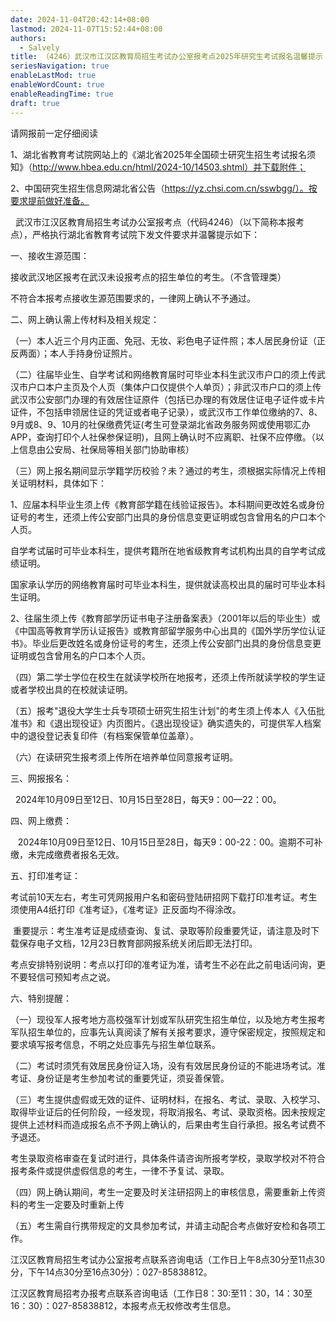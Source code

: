 ```yaml
---
date: 2024-11-04T20:42:14+08:00
lastmod: 2024-11-07T15:52:44+08:00
authors:
  - Salvely
title: （4246）武汉市江汉区教育局招生考试办公室报考点2025年研究生考试报名温馨提示
seriesNavigation: true
enableLastMod: true
enableWordCount: true
enableReadingTime: true
draft: true
---
```


请网报前一定仔细阅读

1、湖北省教育考试院网站上的《湖北省2025年全国硕士研究生招生考试报名须知》（http://www.hbea.edu.cn/html/2024-10/14503.shtml）并下载附件；

2、中国研究生招生信息网湖北省公告（https://yz.chsi.com.cn/sswbgg/）。按要求提前做好准备。

  武汉市江汉区教育局招生考试办公室报考点（代码4246）（以下简称本报考点），严格执行湖北省教育考试院下发文件要求并温馨提示如下：

一、接收生源范围：

接收武汉地区报考在武汉未设报考点的招生单位的考生。（不含管理类）

不符合本报考点接收生源范围要求的，一律网上确认不予通过。

二、网上确认需上传材料及相关规定：

（一）本人近三个月内正面、免冠、无妆、彩色电子证件照；本人居民身份证（正反两面）；本人手持身份证照片。

（二）往届毕业生、自学考试和网络教育届时可毕业本科生武汉市户口的须上传武汉市户口本户主页及个人页（集体户口仅提供个人单页）；非武汉市户口的须上传武汉市公安部门办理的有效居住证原件（包括已办理的有效居住证电子证件或卡片证件，不包括申领居住证的凭证或者电子记录），或武汉市工作单位缴纳的7、8、9月或8、9、10月的社保缴费凭证(考生可登录湖北省政务服务网或使用鄂汇办APP，查询打印个人社保参保证明)，且网上确认时不应离职、社保不应停缴。（以上信息由公安局、社保局等相关部门协助审核）

（三）网上报名期间显示学籍学历校验？未？通过的考生，须根据实际情况上传相关证明材料，具体如下：

1、应届本科毕业生须上传《教育部学籍在线验证报告》。本科期间更改姓名或身份证号的考生，还须上传公安部门出具的身份信息变更证明或包含曾用名的户口本个人页。

自学考试届时可毕业本科生，提供考籍所在地省级教育考试机构出具的自学考试成绩证明。

国家承认学历的网络教育届时可毕业本科生，提供就读高校出具的届时可毕业本科生证明。

2、往届生须上传《教育部学历证书电子注册备案表》（2001年以后的毕业生）或《中国高等教育学历认证报告》或教育部留学服务中心出具的《国外学历学位认证书》。毕业后更改姓名或身份证号的考生，还须上传公安部门出具的身份信息变更证明或包含曾用名的户口本个人页。

（四）第二学士学位在校生在就读学校所在地报考，还须上传所就读学校的学生证或者学校出具的在校就读证明。

（五）报考"退役大学生士兵专项硕士研究生招生计划"的考生须上传本人《入伍批准书》和《退出现役证》内页图片。《退出现役证》确实遗失的，可提供军人档案中的退役登记表复印件（有档案保管单位盖章）。

（六）在读研究生报考须上传所在培养单位同意报考证明。

三、网报报名：

  2024年10月09日至12日、10月15日至28日，每天9：00—22：00。

四、网上缴费：

   2024年10月09日至12日、10月15日至28日，每天9：00-22：00。逾期不可补缴，未完成缴费者报名无效。

五、打印准考证：

考试前10天左右，考生可凭网报用户名和密码登陆研招网下载打印准考证。考生须使用A4纸打印《准考证》，《准考证》正反面均不得涂改。

 重要提示：考生准考证是成绩查询、复试、录取等阶段重要凭证，请注意及时下载保存电子文档，12月23日教育部网报系统关闭后即无法打印。

考点安排特别说明：考点以打印的准考证为准，请考生不必在此之前电话问询，更不要轻信可预知考点之说。

六、特别提醒：

（一）现役军人报考地方高校强军计划或军队研究生招生单位，以及地方考生报考军队招生单位的，应事先认真阅读了解有关报考要求，遵守保密规定，按照规定和要求填写报考信息，不明之处应事先与招生单位联系。

（二）考试时须凭有效居民身份证入场，没有有效居民身份证的不能进场考试。准考证、身份证是考生参加考试的重要凭证，须妥善保管。

（三）考生提供虚假或无效的证件、证明材料，在报名、考试、录取、入校学习、取得毕业证后的任何阶段，一经发现，将取消报名、考试、录取资格。因未按规定提供上述材料而造成报名点不予网上确认的，后果由考生自行承担。报名考试费不予退还。

考生录取资格审查在复试时进行，具体条件请咨询所报考学校，录取学校对不符合报考条件或提供虚假信息的考生，一律不予复试、录取。

（四）网上确认期间，考生一定要及时关注研招网上的审核信息，需要重新上传资料的考生一定要及时重新上传

（五）考生需自行携带规定的文具参加考试，并请主动配合考点做好安检和各项工作。

江汉区教育局招生考试办公室报考点联系咨询电话（工作日上午8点30分至11点30分，下午14点30分至16点30分）：027-85838812。

江汉区教育局招考办报考点联系咨询电话（工作日8：30:至11：30，14：30至16：30）：027-85838812，本报考点无权修改考生信息。
